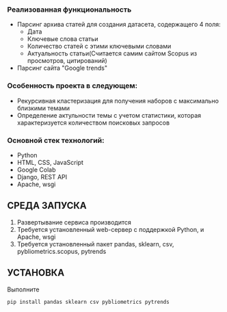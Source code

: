 ### Реализованная функциональность
* Парсинг архива статей для создания датасета, содержащего 4 поля:
  - Дата
  - Ключевые слова статьи
  - Количество статей с этими ключевыми словами
  - Актуальность статьи(Считается самим сайтом Scopus из просмотров, цитирований)
* Парсинг сайта "Google trends"

### Особенность проекта в следующем:
* Рекурсивная кластеризация для получения наборов с максимально близкими темами
* Определение актульности темы с учетом статистики, которая характеризуется количеством поисковых запросов

### Основной стек технологий:
* Python
* HTML, CSS, JavaScript
* Google Colab
* Django, REST API
* Apache, wsgi

## СРЕДА ЗАПУСКА
1. Развертывание сервиса производится 
2. Требуется установленный web-сервер с поддержкой Python, и Apache, wsgi
3. Требуется установленный пакет pandas, sklearn, csv, pybliometrics.scopus, pytrends

## УСТАНОВКА
Выполните 
```bash
pip install pandas sklearn csv pybliometrics pytrends
```
